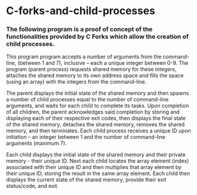 # C-forks-and-child-processes

<h3>The following program is a proof of concept of the functionalities provided by C Forks which allow the creation of child processes.</h3>

This program program accepts a number of arguments from the command-line, (between 1 and 7), inclusive – each a unique integer between 0-9. The program (parent process) requests shared memory for these integers, attaches the shared memory to its own address space and fills the space (using an array) with the integers from the command-line. 

The parent displays the initial state of the shared memory and then spawns a number of child processes equal to the number of command-line arguments, and waits for each child to complete its tasks. Upon completion of all children, the parent acknowledges said completion by storing and displaying each of their respective exit codes, then displays the final state of the shared memory, detaches the shared memory, removes the shared memory, and then terminates. Each child process receives a unique ID upon initiation – an integer between 1 and the number of command-line arguments (maximum 7).

Each child displays the initial state of the shared memory and their private memory - their unique ID. Next each child locates the array element (index) associated with their unique ID and then multiplies that array element by their unique ID, storing the result in the same array element. Each child then displays the current state of the shared memory, provide their exit status/code, and exit.

